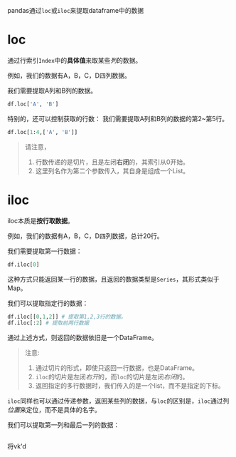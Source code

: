 pandas通过`loc`或`iloc`来提取dataframe中的数据

# loc
通过行索引`Index`中的**具体值**来取某些*列*的数据。

例如，我们的数据有A，B，C，D四列数据。

我们需要提取A列和B列的数据。
```python
df.loc['A', 'B']
```

特别的，还可以控制获取的行数：
我们需要提取A列和B列的数据的第2~第5行。
```python
df.loc[1:4,['A', 'B']]
```
> 请注意，
> 1. 行数传递的是切片，且是左闭**右闭**的，其索引从0开始。
> 2. 这里列名作为第二个参数传入，其自身是组成一个List。
# iloc
iloc本质是**按行取数据**。

例如，我们的数据有A，B，C，D四列数据，总计20行。

我们需要提取第一行数据：
```python
df.iloc[0]
```
这种方式只能返回某一行的数据，且返回的数据类型是`Series`，其形式类似于Map。

我们可以提取指定行的数据：
```python
df.iloc[[0,1,2]] # 提取第1,2,3行的数据。
df.iloc[:2] # 提取前两行数据
```
通过上述方式，则返回的数据依旧是一个DataFrame。
> 注意:
> 1. 通过切片的形式，即使只返回一行数据，也是DataFrame。
> 2. `iloc`的切片是左闭*右开*的，而`loc`的切片是左闭*右闭*的。
> 3. 返回指定的多行数据时，我们传入的是一个list，而不是指定的下标。

`iloc`同样也可以通过传递参数，返回某些列的数据，与`loc`的区别是，`iloc`通过列*位置*来定位，而不是具体的名字。

我们可以提取第一列和最后一列的数据：
```python

```

将vk'd